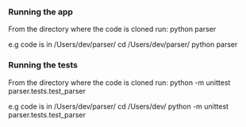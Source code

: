 ### Running the app
From the directory where the code is cloned run:
python parser

e.g code is in /Users/dev/parser/
cd /Users/dev/parser/
python parser

### Running the tests
From the directory where the code is cloned run:
python -m unittest parser.tests.test_parser

e.g code is in /Users/dev/parser/
cd /Users/dev/
python -m unittest parser.tests.test_parser
